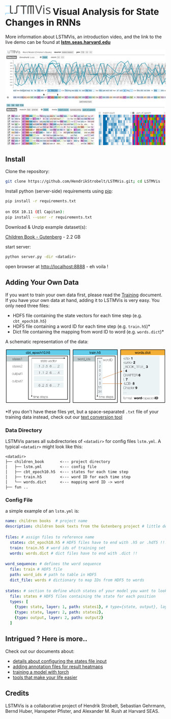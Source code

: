 # ![](docs/img/logo_sm.png) Visual Analysis for State Changes in RNNs

More information about LSTMVis, an introduction video, and the link to the live demo can be found at **[lstm.seas.harvard.edu](http://lstm.seas.harvard.edu)**

<div style='text-align:center'>
<img src="docs/img/teaser_V2.png" />
</div>


## Install

Clone the repository:

```bash
git clone https://github.com/HendrikStrobelt/LSTMVis.git; cd LSTMVis
```

Install python (server-side) requirements using [pip](https://pip.pypa.io/en/stable/installing/):

```bash
pip install -r requirements.txt

on OSX 10.11 (El Capitan):
pip install --user -r requirements.txt
```

<!--Install [bower](https://bower.io/) (client side) requirements:

```bash
cd client; bower install; cd ..
```-->

Download & Unzip example dataset(s):

[Children Book - Gutenberg](https://drive.google.com/file/d/0B542UFSlrvMjMHcxWHluNzh3clU/view?usp=sharing) - 2.2 GB


start server:

```bash
python server.py -dir <datadir>
```

open browser at [http://localhost:8888](http://localhost:8888/client/index.html) - eh voila !


## Adding Your Own Data

If you want to train your own data first, please read the [Training](docs/chapter/train.md) document. If you have your own data at hand, adding it to LSTMVis is very easy. You only need three files:

* HDF5 file containing the state vectors for each time step (e.g. `cbt_epoch10.h5`)
* HDF5 file containing a word ID for each time step (e.g. `train.h5`)*
* Dict file containing the mapping from word ID to word (e.g. `words.dict`)*

A schematic representation of the data:

![Data Format](docs/img/docu_data.png)


*If you don't have these files yet, but a space-separated `.txt` file of your training data instead, check out our [text conversion tool](docs/chapter/tools.md#convert-.txt-to-.h5-and-.dict)


### Data Directory
LSTMVis parses all subdirectories of `<datadir>` for config files `lstm.yml`.
A typical `<datadir>` might look like this:

```
<datadir>
├── children_book  		<--- project directory
│   ├── lstm.yml 		<--- config file
│   ├── cbt_epoch10.h5 	<--- states for each time step
│   ├── train.h5 		<--- word ID for each time step
│   └── words.dict 		<--- mapping word ID -> word
├── fun .. 
```


### Config File

a simple example of an `lstm.yml` is:

```yaml
name: children books  # project name
description: children book texts from the Gutenberg project # little description

files: # assign files to reference name
  states: cbt_epoch10.h5 # HDF5 files have to end with .h5 or .hdf5 !!!
  train: train.h5 # word ids of training set
  words: words.dict # dict files have to end with .dict !!

word_sequence: # defines the word sequence
  file: train # HDF5 file
  path: word_ids # path to table in HDF5
  dict_file: words # dictionary to map IDs from HDF5 to words

states: # section to define which states of your model you want to look at
  file: states # HDF5 files containing the state for each position
  types: [
  	{type: state, layer: 1, path: states1}, # type={state, output}, layer=[1..x], path = HDF5 path
	{type: state, layer: 2, path: states2},
  	{type: output, layer: 2, path: output2}
  ]

```

## Intrigued ? Here is more.. 

Check out our documents about:

* [details about configuring the states file input](docs/chapter/config_states.md)
* [adding annotation files for result heatmaps](docs/chapter/meta.md)
* [training a model with torch](docs/chapter/train.md)
* [tools that make your life easier](docs/chapter/tools.md)






## Credits

LSTMVis is a collaborative project of Hendrik Strobelt, Sebastian Gehrmann, Bernd Huber, Hanspeter Pfister, and Alexander M. Rush at Harvard SEAS.
